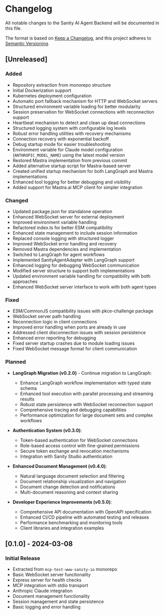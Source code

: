 # Changelog

All notable changes to the Sanity AI Agent Backend will be documented in this file.

The format is based on [Keep a Changelog](https://keepachangelog.com/en/1.0.0/),
and this project adheres to [Semantic Versioning](https://semver.org/spec/v2.0.0.html).

## [Unreleased]

### Added
- Repository extraction from monorepo structure
- Initial Dockerization support
- Kubernetes deployment configuration
- Automatic port fallback mechanism for HTTP and WebSocket servers
- Structured environment variable loading for better modularity
- Session preservation for WebSocket connections with reconnection support
- Heartbeat mechanism to detect and clean up dead connections
- Structured logging system with configurable log levels
- Robust error handling utilities with recovery mechanisms
- Connection recovery with exponential backoff
- Debug startup mode for easier troubleshooting
- Environment variable for Claude model configuration (`ANTHROPIC_MODEL_NAME`) using the latest model version
- Restored Mastra implementation from previous commit
- Added alternative startup script for Mastra-based server
- Created unified startup mechanism for both LangGraph and Mastra implementations
- Enhanced tool logging for better debugging and visibility
- Added support for Mastra.ai MCP client for simpler integration

### Changed
- Updated package.json for standalone operation
- Enhanced WebSocket server for external deployment
- Improved environment variable handling
- Refactored index.ts for better ESM compatibility
- Enhanced state management to include session information
- Replaced console logging with structured logger
- Improved WebSocket error handling and recovery
- Removed Mastra dependencies and implementation
- Switched to LangGraph for agent workflows
- Implemented SanityAgentAdapter with LangGraph support
- Enhanced logging for debugging WebSocket communication
- Modified server structure to support both implementations
- Updated environment variable handling for compatibility with both approaches
- Enhanced WebSocket server interface to work with both agent types

### Fixed
- ESM/CommonJS compatibility issues with pkce-challenge package
- WebSocket server path handling
- Reconnection logic in client connections
- Improved error handling when ports are already in use
- Addressed client disconnection issues with session persistence
- Enhanced error reporting for debugging
- Fixed server startup crashes due to module loading issues
- Fixed WebSocket message format for client communication

### Planned
- **LangGraph Migration (v0.2.0)** - Continue migration to LangGraph:
  - Enhance LangGraph workflow implementation with typed state schema
  - Enhanced tool execution with parallel processing and streaming results
  - Robust state persistence with WebSocket reconnection support
  - Comprehensive tracing and debugging capabilities
  - Performance optimization for large document sets and complex workflows

- **Authentication System (v0.3.0)**:
  - Token-based authentication for WebSocket connections
  - Role-based access control with fine-grained permissions
  - Secure token exchange and revocation mechanisms
  - Integration with Sanity Studio authentication

- **Enhanced Document Management (v0.4.0)**:
  - Natural language document selection and filtering
  - Document relationship visualization and navigation
  - Document change detection and notifications
  - Multi-document reasoning and context sharing

- **Developer Experience Improvements (v0.5.0)**:
  - Comprehensive API documentation with OpenAPI specification
  - Enhanced CI/CD pipeline with automated testing and releases
  - Performance benchmarking and monitoring tools
  - Client libraries and integration examples

## [0.1.0] - 2024-03-08

### Initial Release
- Extracted from `mcp-test-www-sanity-io` monorepo
- Basic WebSocket server functionality
- Express server for health checks
- MCP integration with stdio transport
- Anthropic Claude integration
- Document management functionality
- Session management and state persistence
- Basic logging and error handling 